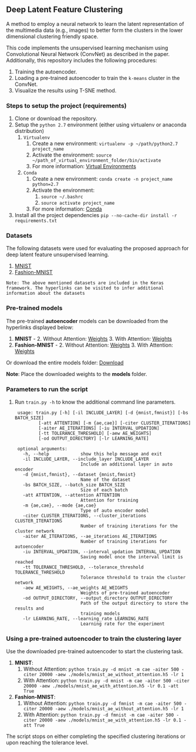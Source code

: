 ## Deep Latent Feature Clustering

A method to employ a neural network to learn the latent representation of the multimedia data (e.g., images) to better form the clusters in the lower dimensional clustering friendly space.

This code implements the unsupervised learning mechanism using Convolutional Neural Network (ConvNet) as described in the paper. Additionally, this repository includes the following procedures: 
    
  1. Training the autoencoder.
  2. Loading a pre-trained autoencoder to train the `k-means` cluster in the ConvNet.
  3. Visualize the results using T-SNE method.
    

### Steps to setup the project (requirements)

1. Clone or download the repository.
2. Setup the `python 2.7` environment (either using virtualenv or anaconda distribution)
    1. `Virtualenv`
        1. Create a new environment: `virtualenv -p ~/path/python2.7 project_name`
        2. Activate the environment: `source ~/path_of_virtual_environment_folder/bin/activate`
        3. For more information: [Virtual Environments](https://docs.python-guide.org/dev/virtualenvs/)
    2. `Conda`
        1. Create a new environment: `conda create -n project_name python=2.7`
        2. Activate the environment: 
            1. `source ~/.bashrc`
            2. `source activate project_name`
        3. For more information: [Conda](https://conda.io/docs/user-guide/tasks/manage-environments.html)
4. Install all the project dependencies `pip --no-cache-dir install -r requirements.txt`

### Datasets

The following datasets were used for evaluating the proposed approach for deep latent feature unsupervised learning.

  1. [MNIST](http://yann.lecun.com/exdb/mnist/)
  2. [Fashion-MNIST](https://github.com/zalandoresearch/fashion-mnist)
  
 `Note: The above mentioned datasets are included in the Keras framework. The hyperlinks can be visited to infer additional 
 information about the datasets`

### Pre-trained models
The pre-trained **autoencoder** models can be downloaded from the hyperlinks displayed below: 
  1. **MNIST** - 
        2. Without Attention: [Weights](https://myumanitoba-my.sharepoint.com/:u:/g/personal/kumarkm_myumanitoba_ca/EWOwz7Vz6LNMn3G1qmAZsrIB2wvCJUEPRjB6BGnYNtYKLg?e=oiuVfu)
        3. With Attention: [Weights](https://myumanitoba-my.sharepoint.com/:u:/g/personal/kumarkm_myumanitoba_ca/EYg434t4_JxPiUL7902AznYB_T0D9khzz8Mt9IKmwBYZNQ?e=7Ws4ej)
  2. **Fashion-MNIST** - 
        2. Without Attention: [Weights](https://myumanitoba-my.sharepoint.com/:u:/g/personal/kumarkm_myumanitoba_ca/ESwX94u7VDhEiL1CpT9NQ4oB5sKXDx9rEyYScWhB6NiMEg?e=bKaAnA)
        3. With Attention: [Weights](https://myumanitoba-my.sharepoint.com/:u:/g/personal/kumarkm_myumanitoba_ca/EUWjRulHGv5AgFAkd9p6aY8BP3G1q8JIbFxJ_s5yvqZi-Q?e=5ZPodf)

Or download the entire models folder: [Download](https://myumanitoba-my.sharepoint.com/:f:/g/personal/kumarkm_myumanitoba_ca/EiKq8S-DvrhOuywYlYwnUnYBXt-ofblSB7bXw8PzPpf4cg?e=zFY78p)

**Note**: Place the downloaded weights to the **models** folder.

### Parameters to run the script
1. Run ```train.py -h``` to know the additional command line parameters.

        usage: train.py [-h] [-il INCLUDE_LAYER] [-d {mnist,fmnist}] [-bs BATCH_SIZE]
                [-att ATTENTION] [-m {ae,cae}] [-citer CLUSTER_ITERATIONS]
                [-aiter AE_ITERATIONS] [-iu INTERVAL_UPDATION]
                [-tt TOLERANCE_THRESHOLD] [-aew AE_WEIGHTS]
                [-od OUTPUT_DIRECTORY] [-lr LEARNING_RATE]

        optional arguments:
          -h, --help            show this help message and exit
          -il INCLUDE_LAYER, --include_layer INCLUDE_LAYER
                                Include an additional layer in auto encoder
          -d {mnist,fmnist}, --dataset {mnist,fmnist}
                                Name of the dataset
          -bs BATCH_SIZE, --batch_size BATCH_SIZE
                                Size of each batch
          -att ATTENTION, --attention ATTENTION
                                Attention for training
          -m {ae,cae}, --mode {ae,cae}
                                Type of auto encoder model
          -citer CLUSTER_ITERATIONS, --cluster_iterations CLUSTER_ITERATIONS
                                Number of training iterations for the cluster network
          -aiter AE_ITERATIONS, --ae_iterations AE_ITERATIONS
                                Number of training iterations for autoencoder
          -iu INTERVAL_UPDATION, --interval_updation INTERVAL_UPDATION
                                Saving model once the interval limit is reached
          -tt TOLERANCE_THRESHOLD, --tolerance_threshold TOLERANCE_THRESHOLD
                                Tolerance threshold to train the cluster network
          -aew AE_WEIGHTS, --ae_weights AE_WEIGHTS
                                Weights of pre-trained autoencoder
          -od OUTPUT_DIRECTORY, --output_directory OUTPUT_DIRECTORY
                                Path of the output directory to store the results and
                                training models
          -lr LEARNING_RATE, --learning_rate LEARNING_RATE
                                Learning rate for the experiment
                                
### Using a pre-trained autoencoder to train the clustering layer

Use the downloaded pre-trained autoencoder to start the clustering task.

1. **MNIST**: 
    1. Without Attention: 
            ```
            python train.py -d mnist -m cae -aiter 500 -citer 20000 -aew ./models/mnist_ae_without_attention.h5 -lr 1
            ```
    2. With Attention: 
            ```
            python train.py -d mnist -m cae -aiter 500 -citer 20000 -aew ./models/mnist_ae_with_attention.h5 -lr 0.1 -att True
            ```
1. **Fashion-MNIST**: 
    1. Without Attention: 
            ```
            python train.py -d fmnist -m cae -aiter 500 -citer 20000 -aew ./models/mnist_ae_without_attention.h5 -lr 1
            ```
    2. With Attention: 
            ```
            python train.py -d fmnist -m cae -aiter 500 -citer 20000 -aew ./models/mnist_ae_with_attention.h5 -lr 0.1 -att True
            ```

The script stops on either completing the specified clustering iterations or upon reaching the tolerance level.

<!--
### Visualising the results of clustering

Optimal parameters for the visualization script.

        usage: visualize_results.py [-h] [-r {tsne,barchart,scatterplot}]
                            [-m {ae,dae}] [-d {mnist,fmnist}] -aew AE_WEIGHTS
                            [-att ATTENTION] [-iu INTERVAL_UPDATION]
                            [-od OUTPUT_DIRECTORY]

        optional arguments:
          -h, --help            show this help message and exit
          -r {tsne,barchart,scatterplot}, --result {tsne,barchart,scatterplot}
                                Type of the result visualization and generation
          -m {ae,dae}, --model {ae,dae}
                                Type of the model to be loaded to generate the results
          -d {mnist,fmnist}, --dataset {mnist,fmnist}
                                Choice of the dataset
          -aew AE_WEIGHTS, --ae_weights AE_WEIGHTS
                                Path of the pre-trained auto-encoder weights
          -att ATTENTION, --attention ATTENTION
                                Attention required for training
          -iu INTERVAL_UPDATION, --interval_updation INTERVAL_UPDATION
                                Interval to update the cluster centroid
          -od OUTPUT_DIRECTORY, --output_directory OUTPUT_DIRECTORY
                                Path of the output directory to store the results and
                                training models

To visualize the clusters, run the following commands:

1. MNIST: ```python visualize_results.py -d mnist -m dae -aew ./models/mnist_ae_model.h5```
1. Fashion-MNIST: `python visualize_results.py -d fmnist -m dae -aew ./models/mnist_ae_model.h5`
-->